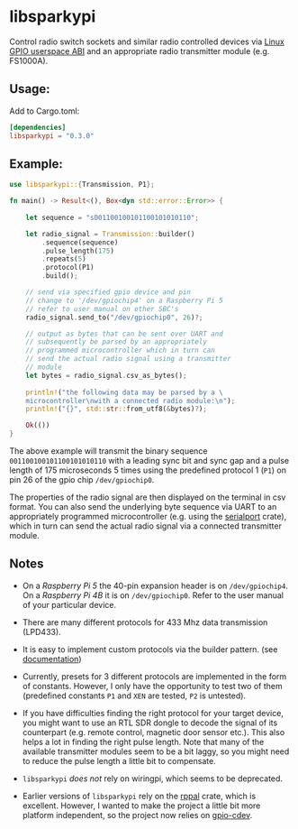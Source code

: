 # libsparkypi

Control radio switch sockets and similar radio controlled devices via [Linux GPIO userspace ABI](https://docs.kernel.org/driver-api/gpio/using-gpio.html) and an appropriate radio transmitter module (e.g. FS1000A).

## Usage:

Add to Cargo.toml:

```toml
[dependencies]
libsparkypi = "0.3.0"
```

## Example:

```rust
use libsparkypi::{Transmission, P1};

fn main() -> Result<(), Box<dyn std::error::Error>> {
    
    let sequence = "s001100100101100101010110";

    let radio_signal = Transmission::builder()
        .sequence(sequence)
        .pulse_length(175)
        .repeats(5)
        .protocol(P1)
        .build();

    // send via specified gpio device and pin
    // change to '/dev/gpiochip4' on a Raspberry Pi 5
    // refer to user manual on other SBC's
    radio_signal.send_to("/dev/gpiochip0", 26)?;

    // output as bytes that can be sent over UART and
    // subsequently be parsed by an appropriately
    // programmed microcontroller which in turn can
    // send the actual radio signal using a transmitter
    // module
    let bytes = radio_signal.csv_as_bytes();
    
    println!("the following data may be parsed by a \
    microcontroller\nwith a connected radio module:\n");
    println!("{}", std::str::from_utf8(&bytes)?);

    Ok(())
}
```

The above example will transmit the binary sequence `001100100101100101010110` with a leading sync bit and sync gap and a pulse length of 175 microseconds 5 times using the predefined protocol 1 (`P1`) on pin 26 of the gpio chip `/dev/gpiochip0`.

The properties of the radio signal are then displayed on the terminal in csv format. You can also send the underlying byte sequence via UART to an appropriately programmed microcontroller (e.g. using the [serialport](https://crates.io/crates/serialport) crate), which in turn can send the actual radio signal via a connected transmitter module.

## Notes

* On a *Raspberry Pi 5* the 40-pin expansion header is on `/dev/gpiochip4`. On a *Raspberry Pi 4B* it is on `/dev/gpiochip0`. Refer to the user manual of your particular device.

* There are many different protocols for 433 Mhz data transmission (LPD433).

* It is easy to implement custom protocols via the builder pattern. (see [documentation](https://docs.rs/libsparkypi))

* Currently, presets for 3 different protocols are implemented in the form of constants. However, I only have the opportunity to test two of them (predefined constants `P1` and `XEN` are tested, `P2` is untested).

* If you have difficulties finding the right protocol for your target device, you might want to use an RTL SDR dongle to decode the signal of its counterpart (e.g. remote control, magnetic door sensor etc.). This also helps a lot in finding the right pulse length. Note that many of the available transmitter modules seem to be a bit laggy, so you might need to reduce the pulse length a little bit to compensate.

* `libsparkypi` *does not* rely on wiringpi, which seems to be deprecated.

* Earlier versions of `libsparkypi` rely on the [rppal](https://crates.io/crates/rppal) crate, which is excellent. However, I wanted to make the project a little bit more platform independent, so the project now relies on [gpio-cdev](https://crates.io/crates/gpio-cdev).